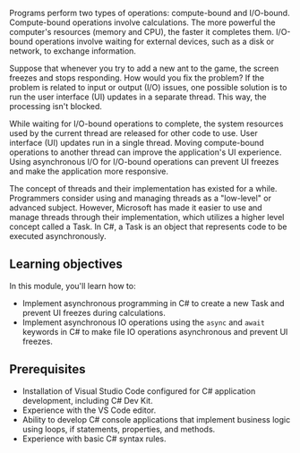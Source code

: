 Programs perform two types of operations: compute-bound and I/O-bound. Compute-bound operations involve calculations. The more powerful the computer's resources (memory and CPU), the faster it completes them. I/O-bound operations involve waiting for external devices, such as a disk or network, to exchange information.

Suppose that whenever you try to add a new ant to the game, the screen freezes and stops responding. How would you fix the problem? If the problem is related to input or output (I/O) issues, one possible solution is to run the user interface (UI) updates in a separate thread. This way, the processing isn't blocked.

While waiting for I/O-bound operations to complete, the system resources used by the current thread are released for other code to use. User interface (UI) updates run in a single thread. Moving compute-bound operations to another thread can improve the application's UI experience. Using asynchronous I/O for I/O-bound operations can prevent UI freezes and make the application more responsive.

The concept of threads and their implementation has existed for a while. Programmers consider using and managing threads as a "low-level" or advanced subject. However, Microsoft has made it easier to use and manage threads through their implementation, which utilizes a higher level concept called a Task. In C#, a Task is an object that represents code to be executed asynchronously.

## Learning objectives

In this module, you'll learn how to:

- Implement asynchronous programming in C# to create a new Task and prevent UI freezes during calculations.
- Implement asynchronous IO operations using the `async` and `await` keywords in C# to make file IO operations asynchronous and prevent UI freezes.

## Prerequisites

- Installation of Visual Studio Code configured for C# application development, including C# Dev Kit.
- Experience with the VS Code editor.
- Ability to develop C# console applications that implement business logic using loops, if statements, properties, and methods.
- Experience with basic C# syntax rules.
